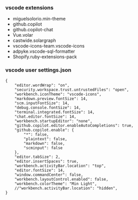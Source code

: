 ### vscode extensions
- miguelsolorio.min-theme
- github.copilot
- github.copilot-chat
- Vue.volar
- castwide.solargraph
- vscode-icons-team.vscode-icons
- adpyke.vscode-sql-formatter
- Shopify.ruby-extensions-pack

    
### vscode user settings.json
    {
        "editor.wordWrap": "on",
        "security.workspace.trust.untrustedFiles": "open",
        "workbench.iconTheme": "vscode-icons",
        "markdown.preview.fontSize": 14,
        "scm.inputFontSize": 14,
        "debug.console.fontSize": 14,
        "terminal.integrated.fontSize": 14,
        "chat.editor.fontSize": 14,
        "workbench.startupEditor": "none",
        "github.copilot.editor.enableAutoCompletions": true,
        "github.copilot.enable": {
            "*": false,
            "plaintext": false,
            "markdown": false,
            "scminput": false
        },
        "editor.tabSize": 2,
        "editor.insertSpaces": true,
        "workbench.activityBar.location": "top",
        "editor.fontSize": 14,
        "window.commandCenter": false,
        "workbench.layoutControl.enabled": false,
        "workbench.colorTheme": "Min Light",
        //"workbench.activityBar.location": "hidden",
    }
